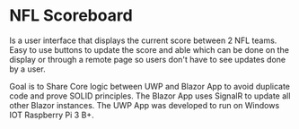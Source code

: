 # NFL Scoreboard
Is a user interface that displays the current score between 2 NFL teams.  Easy to use buttons to update the score and able which can be done on the display or through a remote page so users don't have to see updates done by a user.

Goal is to Share Core logic between UWP and Blazor App to avoid duplicate code and prove SOLID principles.
The Blazor App uses SignalR to update all other Blazor instances.
The UWP App was developed to run on Windows IOT Raspberry Pi 3 B+. 
